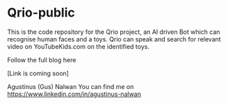 # Qrio-public

This is the code repository for the Qrio project, an AI driven Bot which can recognise human faces and a toys. Qrio can speak and search for relevant video on YouTubeKids.com on the identified toys.

Follow the full blog here

[Link is coming soon]

Agustinus (Gus) Nalwan
You can find me on
https://www.linkedin.com/in/agustinus-nalwan
